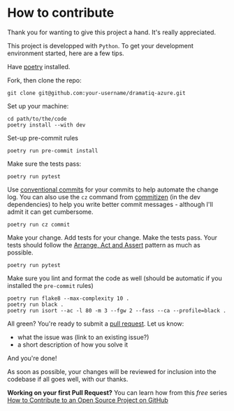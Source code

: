 # How to contribute

Thank you for wanting to give this project a hand. It's really appreciated.

This project is developped with `Python`.
To get your development  environment started, here are a few tips.

Have [poetry](https://python-poetry.org/docs/#installation) installed.

Fork, then clone the repo:

```shell
git clone git@github.com:your-username/dramatiq-azure.git
```

Set up your machine:

```
cd path/to/the/code
poetry install --with dev
```

Set-up pre-commit rules
```
poetry run pre-commit install
```

Make sure the tests pass:

```shell
poetry run pytest
```

Use [conventional commits](https://www.conventionalcommits.org/en/v1.0.0/) for your commits to help automate the change log. You can also use the `cz` command from [commitizen](https://commitizen-tools.github.io/commitizen/) (in the dev dependencies) to help you write better commit messages - although I'll admit it can get cumbersome.

```shell
poetry run cz commit
```
Make your change. Add tests for your change. Make the tests pass.
Your tests should follow the [Arrange, Act and Assert](https://jamescooke.info/arrange-act-assert-pattern-for-python-developers.html) pattern as much as possible.

```
poetry run pytest
```

Make sure you lint and format the code as well (should be automatic if you installed the `pre-commit` rules)
```shell
poetry run flake8 --max-complexity 10 .
poetry run black .
poetry run isort --ac -l 80 -m 3 --fgw 2 --fass --ca --profile=black .
```

All green? You're ready to submit a [pull request](https://github.com/bidossessi/dramatiq-azure/compare).
Let us know:
- what the issue was (link to an existing issue?)
- a short description of how you solve it

And you're done!

As soon as possible, your changes will be reviewed for inclusion into the codebase if all goes well, with our thanks.

**Working on your first Pull Request?** You can learn how from this *free* series [How to Contribute to an Open Source Project on GitHub](https://kcd.im/pull-request)
